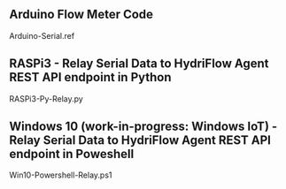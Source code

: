 ## Arduino Flow Meter Code
Arduino-Serial.ref

## RASPi3 - Relay Serial Data to HydriFlow Agent REST API endpoint in Python
RASPi3-Py-Relay.py

## Windows 10 (work-in-progress: Windows IoT) - Relay Serial Data to HydriFlow Agent REST API endpoint in Poweshell
Win10-Powershell-Relay.ps1
